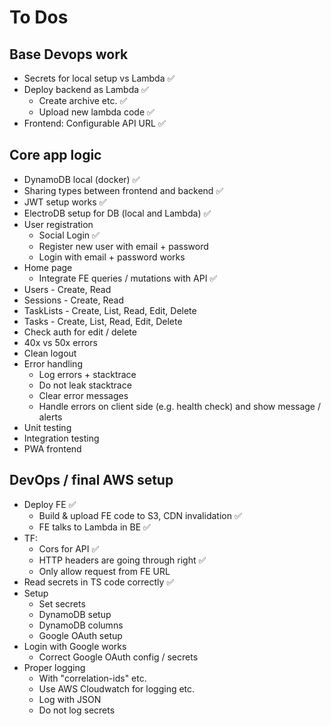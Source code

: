 # To Dos

## Base Devops work

- Secrets for local setup vs Lambda ✅
- Deploy backend as Lambda ✅
  - Create archive etc. ✅
  - Upload new lambda code ✅
- Frontend: Configurable API URL ✅

## Core app logic

- DynamoDB local (docker) ✅
- Sharing types between frontend and backend ✅
- JWT setup works ✅
- ElectroDB setup for DB (local and Lambda) ✅
- User registration
  - Social Login ✅
  - Register new user with email + password
  - Login with email + password works
- Home page
  - Integrate FE queries / mutations with API ✅
- Users - Create, Read
- Sessions - Create, Read
- TaskLists - Create, List, Read, Edit, Delete
- Tasks - Create, List, Read, Edit, Delete
- Check auth for edit / delete
- 40x vs 50x errors
- Clean logout
- Error handling
  - Log errors + stacktrace
  - Do not leak stacktrace
  - Clear error messages
  - Handle errors on client side (e.g. health check) and show message / alerts
- Unit testing
- Integration testing
- PWA frontend

## DevOps / final AWS setup

- Deploy FE ✅
  - Build & upload FE code to S3, CDN invalidation ✅
  - FE talks to Lambda in BE ✅
- TF:
  - Cors for API ✅
  - HTTP headers are going through right ✅
  - Only allow request from FE URL
- Read secrets in TS code correctly ✅
- Setup
  - Set secrets
  - DynamoDB setup
  - DynamoDB columns
  - Google OAuth setup
- Login with Google works
  - Correct Google OAuth config / secrets
- Proper logging
  - With "correlation-ids" etc.
  - Use AWS Cloudwatch for logging etc.
  - Log with JSON
  - Do not log secrets
